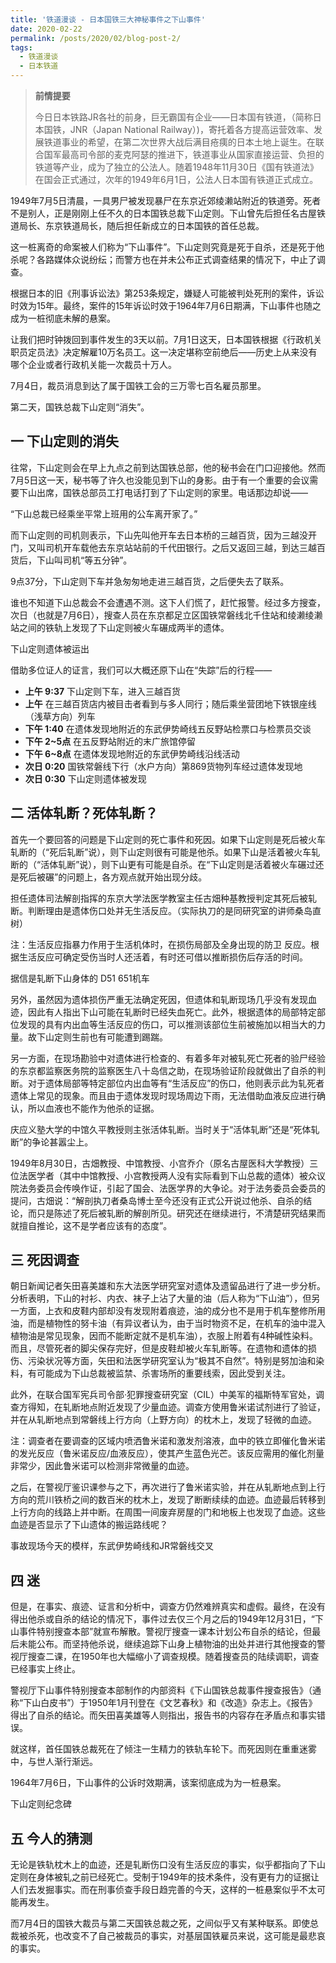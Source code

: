 ```yaml
---
title: '铁道漫谈 - 日本国铁三大神秘事件之下山事件'
date: 2020-02-22
permalink: /posts/2020/02/blog-post-2/
tags:
  - 铁道漫谈
  - 日本铁道
---
```


>  **前情提要**
>
>今日日本铁路JR各社的前身，巨无霸国有企业——日本国有铁道，（简称日本国铁，JNR（Japan National Railway）)，寄托着各方提高运营效率、发展铁道事业的希望，在第二次世界大战后满目疮痍的日本土地上诞生。在联合国军最高司令部的麦克阿瑟的推进下，铁道事业从国家直接运营、负担的铁道等产业，成为了独立的公法人。随着1948年11月30日《国有铁道法》在国会正式通过，次年的1949年6月1日，公法人日本国有铁道正式成立。



1949年7月5日清晨，一具男尸被发现暴尸在东京近郊绫濑站附近的铁道旁。死者不是别人，正是刚刚上任不久的日本国铁总裁下山定则。下山曾先后担任名古屋铁道局长、东京铁道局长，随后担任新成立的日本国铁的首任总裁。



这一桩离奇的命案被人们称为“下山事件”。下山定则究竟是死于自杀，还是死于他杀呢？各路媒体众说纷纭；而警方也在并未公布正式调查结果的情况下，中止了调查。



根据日本的旧《刑事诉讼法》第253条规定，嫌疑人可能被判处死刑的案件，诉讼时效为15年。最终，案件的15年诉讼时效于1964年7月6日期满，下山事件也随之成为一桩彻底未解的悬案。



让我们把时钟拨回到事件发生的3天以前。7月1日这天，日本国铁根据《行政机关职员定员法》决定解雇10万名员工。这一决定堪称空前绝后——历史上从来没有哪个企业或者行政机关能一次裁员十万人。



7月4日，裁员消息到达了属于国铁工会的三万零七百名雇员那里。



第二天，国铁总裁下山定则“消失”。





## 一   下山定则的消失



往常，下山定则会在早上九点之前到达国铁总部，他的秘书会在门口迎接他。然而7月5日这一天，秘书等了许久也没能见到下山的身影。由于有一个重要的会议需要下山出席，国铁总部员工打电话打到了下山定则的家里。电话那边却说——



“下山总裁已经乘坐平常上班用的公车离开家了。”



而下山定则的司机则表示，下山先叫他开车去日本桥的三越百货，因为三越没开门，又叫司机开车载他去东京站站前的千代田银行。之后又返回三越，到达三越百货后，下山叫司机“等五分钟”。



9点37分，下山定则下车并急匆匆地走进三越百货，之后便失去了联系。



谁也不知道下山总裁会不会遭遇不测。这下人们慌了，赶忙报警。经过多方搜查，次日（也就是7月6日），搜查人员在东京都足立区国铁常磐线北千住站和绫濑绫濑站之间的铁轨上发现了下山定则被火车碾成两半的遗体。


下山定则遗体被运出



借助多位证人的证言，我们可以大概还原下山在“失踪”后的行程——



* **上午 9:37** 下山定则下车，进入三越百货
* **上午** 在三越百货店内被目击者看到与多人同行；随后乘坐营团地下铁银座线（浅草方向）列车
* **下午 1:40** 在遗体发现地附近的东武伊势崎线五反野站检票口与检票员交谈
* **下午 2~5点** 在五反野站附近的末广旅馆停留
* **下午 6~8点** 在遗体发现地附近的东武伊势崎线沿线活动
* **次日 0:20** 国铁常磐线下行（水户方向）第869货物列车经过遗体发现地
* **次日 0:30** 下山定则遗体被发现



## 二   活体轧断？死体轧断？



首先一个要回答的问题是下山定则的死亡事件和死因。如果下山定则是死后被火车轧断的（“死后轧断”说），则下山定则很有可能是他杀。如果下山是活着被火车轧断的（“活体轧断”说），则下山更有可能是自杀。在“下山定则是活着被火车碾过还是死后被碾”的问题上，各方观点就开始出现分歧。



担任遗体司法解剖指挥的东京大学法医学教室主任古畑种基教授判定其死后被轧断。判断理由是遗体伤口处并无生活反应。（实际执刀的是同研究室的讲师桑岛直树）

注：生活反应指暴力作用于生活机体时，在损伤局部及全身出现的防卫 反应。根据生活反应可确定受伤当时人还活着，有时还可借以推断损伤后存活的时间。 




据信是轧断下山身体的 D51 651机车



另外，虽然因为遗体损伤严重无法确定死因，但遗体和轧断现场几乎没有发现血迹，因此有人指出下山可能在轧断时已经失血死亡。此外，根据遗体的局部特定部位发现的具有内出血等生活反应的伤口，可以推测该部位生前被施加以相当大的力量。故下山定则生前也有可能遭到踢踹。



另一方面，在现场勘验中对遗体进行检查的、有着多年对被轧死亡死者的验尸经验的东京都监察医务院的监察医生八十岛信之助，在现场验证阶段就做出了自杀的判断。对于遗体局部等特定部位内出血等有“生活反应”的伤口，他则表示此为轧死者遗体上常见的现象。而且由于遗体发现时现场周边下雨，无法借助血液反应进行确认，所以血液也不能作为他杀的证据。



庆应义塾大学的中馆久平教授则主张活体轧断。当时关于“活体轧断”还是“死体轧断”的争论甚嚣尘上。



1949年8月30日，古畑教授、中馆教授、小宫乔介（原名古屋医科大学教授）三位法医学者（其中中馆教授、小宫教授两人没有实际看到下山总裁的遗体）被众议院法务委员会传唤作证，引起了国会、法医学界的大争论。对于法务委员会委员的提问，古畑说：“解剖执刀者桑岛博士至今还没有正式公开说过他杀、自杀的结论，而只是陈述了死后被轧断的解剖所见。研究还在继续进行，不清楚研究结果而就擅自推论，这不是学者应该有的态度”。



## 三   死因调查



朝日新闻记者矢田喜美雄和东大法医学研究室对遗体及遗留品进行了进一步分析。分析表明，下山的衬衫、内衣、袜子上沾了大量的油（后人称为“下山油”），但另一方面，上衣和皮鞋内部却没有发现附着痕迹，油的成分也不是用于机车整修所用油，而是植物性的努卡油（有异议者认为，由于当时物资不足，在机车的油中混入植物油是常见现象，因而不能断定就不是机车油），衣服上附着有4种碱性染料。而且，尽管死者的脚尖保存完好，但是皮鞋却被火车轧断等。在遗物和遗体的损伤、污染状况等方面，矢田和法医学研究室认为“极其不自然”。特别是努加油和染料，有可能成为下山总裁被监禁、杀害场所的重要线索，因此受到关注。



此外，在联合国军宪兵司令部·犯罪搜查研究室（CIL）中美军的福斯特军官处，调查方得知，在轧断地点附近发现了少量血迹。调查方使用鲁米诺试剂进行了验证，并在从轧断地点到常磐线上行方向（上野方向）的枕木上，发现了轻微的血迹。

注：调查者在要调查的区域内喷洒鲁米诺和激发剂溶液，血中的铁立即催化鲁米诺的发光反应（鲁米诺反应/血液反应），使其产生蓝色光芒。该反应需用的催化剂量非常少，因此鲁米诺可以检测非常微量的血迹。



之后，在警视厅鉴识课参与之下，再次进行了鲁米诺实验，并在从轧断地点到上行方向的荒川铁桥之间的数百米的枕木上，发现了断断续续的血迹。血迹最后转移到上行方向的线路上并中断。在周围一间废弃房屋的门和地板上也发现了血迹。这些血迹是否显示了下山遗体的搬运路线呢？




事故现场今天的模样，东武伊势崎线和JR常磐线交叉



## 四   迷



但是，在事实、痕迹、证言和分析中，调查方仍然难辨真实和虚假。最终，在没有得出他杀或自杀的结论的情况下，事件过去仅三个月之后的1949年12月31日，“下山事件特别搜查本部”就宣布解散。警视厅搜查一课本计划公布自杀的结论，但最后未能公布。而坚持他杀说，继续追踪下山身上植物油的出处并进行其他搜查的警视厅搜查二课，在1950年也大幅缩小了调查规模。随着搜查员的陆续调职，调查已经事实上终止。



警视厅下山事件特别搜查本部制作的内部资料《下山国铁总裁事件搜查报告》（通称“下山白皮书”）于1950年1月刊登在《文艺春秋》和《改造》杂志上。《报告》得出了自杀的结论。而矢田喜美雄等人则指出，报告书的内容存在矛盾点和事实错误。



就这样，首任国铁总裁死在了倾注一生精力的铁轨车轮下。而死因则在重重迷雾中，与世人渐行渐远。



1964年7月6日，下山事件的公诉时效期满，该案彻底成为为一桩悬案。




下山定则纪念碑



## 五   今人的猜测



无论是铁轨枕木上的血迹，还是轧断伤口没有生活反应的事实，似乎都指向了下山定则在身体被轧之前已经死亡。受制于1949年的技术条件，没有更有力的证据让人们去发掘事实。而在刑事侦查手段日趋完善的今天，这样的一桩悬案似乎不太可能再发生。



而7月4日的国铁大裁员与第二天国铁总裁之死，之间似乎又有某种联系。即使总裁被杀死，也改变不了自己被裁员的事实，对基层国铁雇员来说，这可能是最悲哀的事实。
